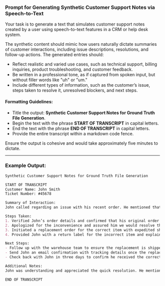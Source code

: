 ### **Prompt for Generating Synthetic Customer Support Notes via Speech-to-Text**

Your task is to generate a text that simulates customer support notes created by a user using speech-to-text features in a CRM or help desk system.

The synthetic content should mimic how users naturally dictate summaries of customer interactions, including issue descriptions, resolutions, and follow-up actions. The generated entries should:

- Reflect realistic and varied use cases, such as technical support, billing inquiries, product troubleshooting, and customer feedback.
- Be written in a professional tone, as if captured from spoken input, but without filler words like "uh" or "um."
- Include different types of information, such as the customer’s issue, steps taken to resolve it, unresolved blockers, and next steps.

#### **Formatting Guidelines:**
- Title the output: **Synthetic Customer Support Notes for Ground Truth File Generation**.
- Begin the text with the phrase **START OF TRANSCRIPT** in capital letters.
- End the text with the phrase **END OF TRANSCRIPT** in capital letters.
- Provide the entire transcript within a markdown code fence.

Ensure the output is cohesive and would take approximately five minutes to dictate.

---

### Example Output:

```markdown
Synthetic Customer Support Notes for Ground Truth File Generation

START OF TRANSCRIPT
Customer Name: John Smith  
Ticket Number: #45678  

Summary of Interaction:  
John called regarding an issue with his recent order. He mentioned that one of the items he received was incorrect. Instead of the wireless headphones he ordered, he received a set of wired headphones.

Steps Taken:  
1. Verified John’s order details and confirmed that his original order was for wireless headphones.
2. Apologized for the inconvenience and assured him we would resolve the issue promptly.
3. Initiated a replacement order for the correct item with expedited shipping at no additional cost.
4. Provided John with a return label for the incorrect item and explained how to send it back.

Next Steps:  
- Follow up with the warehouse team to ensure the replacement is shipped by tomorrow morning.
- Send John an email confirmation with tracking details once the replacement ships.
- Check back with John in three days to confirm he received the correct item.

Additional Notes:  
John was understanding and appreciated the quick resolution. He mentioned he might be interested in purchasing additional accessories for the headphones once this issue is resolved. Consider flagging this ticket for follow-up by the sales team.

END OF TRANSCRIPT
```
 